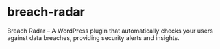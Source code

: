 # breach-radar
Breach Radar – A WordPress plugin that automatically checks your users against data breaches, providing security alerts and insights.
